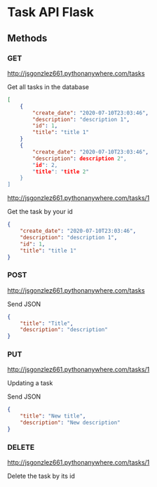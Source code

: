 # Task API Flask
## Methods 
### GET 
http://jsgonzlez661.pythonanywhere.com/tasks

Get all tasks in the database
```json
[
    {
        "create_date": "2020-07-10T23:03:46",
        "description": "description 1",
        "id": 1,
        "title": "title 1"
    }
    {
        "create_date": "2020-07-10T23:03:46",
        "description": description 2",
        "id": 2,
        "title": "title 2"
    }
]
```

http://jsgonzlez661.pythonanywhere.com/tasks/1

Get the task by your id
```json
{
    "create_date": "2020-07-10T23:03:46",
    "description": "description 1",
    "id": 1,
    "title": "title 1"
}
```
### POST 
http://jsgonzlez661.pythonanywhere.com/tasks

Send JSON
```json
{
    "title": "Title",
    "description": "description"
}
```
### PUT
http://jsgonzlez661.pythonanywhere.com/tasks/1

Updating a task 

Send JSON
```json
{
    "title": "New title",
    "description": "New description"
}
```
### DELETE
http://jsgonzlez661.pythonanywhere.com/tasks/1

Delete the task by its id
